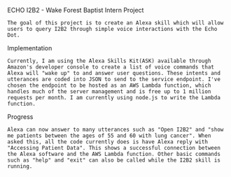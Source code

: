 ECHO I2B2 - Wake Forest Baptist Intern Project
	
	The goal of this project is to create an Alexa skill which will allow users to query I2B2 through simple voice interactions with the Echo Dot. 

Implementation

	Currently, I am using the Alexa Skills Kit(ASK) available through Amazon's developer console to create a list of voice commands that Alexa will "wake up" to and answer user questions. These intents and utterances are coded into JSON to send to the service endpoint. I've chosen the endpoint to be hosted as an AWS Lambda function, which handles much of the server management and is free up to 1 million requests per month. I am currently using node.js to write the Lambda function.

Progress

	Alexa can now answer to many utterances such as "Open I2B2" and "show me patients between the ages of 55 and 60 with lung cancer". When asked this, all the code currently does is have Alexa reply with "Accessing Patient Data". This shows a successful connection between the Alexa software and the AWS Lambda function. Other basic commands such as "help" and "exit" can also be called while the I2B2 skill is running.

